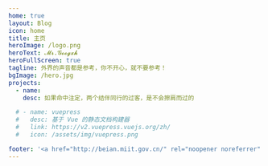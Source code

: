 ```yaml
---
home: true
layout: Blog
icon: home
title: 主页
heroImage: /logo.png
heroText: 𝓜𝓻.𝓖𝓸𝓸𝓰𝔁𝓱
heroFullScreen: true
tagline: 外界的声音都是参考，你不开心，就不要参考！
bgImage: /hero.jpg
projects:
  - name: 
    desc: 如果命中注定，两个结伴同行的过客，是不会擦肩而过的

  # - name: vuepress
  #   desc: 基于 Vue 的静态文档构建器
  #   link: https://v2.vuepress.vuejs.org/zh/
  #   icon: /assets/img/vuepress.png

footer: '<a href="http://beian.miit.gov.cn/" rel="noopener noreferrer" target="_blank">备案号: 蜀ICP备18007023号</a> | <a href="/about/site.html">关于网站</a>'
---
```

